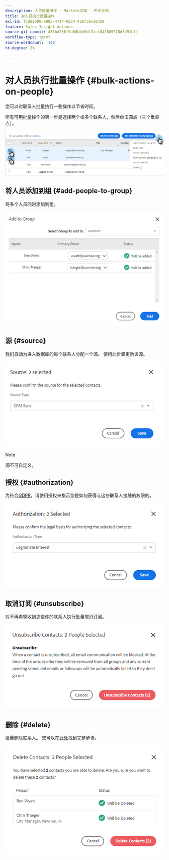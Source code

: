 ```yaml
---
description: 人员批量操作 — Marketo文档 — 产品文档
title: 对人员执行批量操作
exl-id: fcd89688-6905-4714-9254-42873eca8428
feature: Sales Insight Actions
source-git-commit: 431bd258f9a68bbb9df7acf043085578d3d91b1f
workflow-type: tm+mt
source-wordcount: '140'
ht-degree: 2%

---
```


# 对人员执行批量操作 {#bulk-actions-on-people}

您可以对联系人批量执行一些操作以节省时间。

所有可用批量操作的第一步是选择两个或多个联系人，然后单击圆点（三个垂直点）。

![](assets/bulk-actions-on-people-1.png)

## 将人员添加到组 {#add-people-to-group}

将多个人员同时添加到组。

![](assets/bulk-actions-on-people-2.png)

## 源 {#source}

我们自动为进入数据库的每个联系人分配一个源。 使用此步骤更新该源。

![](assets/bulk-actions-on-people-3.png)

>[!NOTE]
>
>源不可自定义。

## 授权 {#authorization}

为符合[GDPR](https://eugdpr.org/)，请使用授权来指示您是如何获得与这些联系人接触的权限的。

![](assets/bulk-actions-on-people-4.png)

## 取消订阅 {#unsubscribe}

对不再希望收到您信件的联系人执行批量取消订阅。

![](assets/bulk-actions-on-people-5.png)

## 删除 {#delete}

批量删除联系人。 您可以在[此处](/help/marketo/product-docs/marketo-sales-insight/actions/people/managing-contacts/creating-and-deleting-contacts.md)找到完整步骤。

![](assets/bulk-actions-on-people-6.png)
